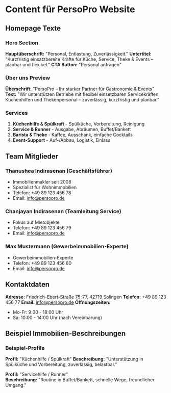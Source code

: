 # Content für PersoPro Website

## Homepage Texte

### Hero Section
**Hauptüberschrift:** "Personal, Entlastung, Zuverlässigkeit."
**Untertitel:** "Kurzfristig einsatzbereite Kräfte für Küche, Service, Theke & Events – planbar und flexibel."
**CTA Button:** "Personal anfragen"

### Über uns Preview
**Überschrift:** "PersoPro – Ihr starker Partner für Gastronomie & Events"
**Text:** "Wir unterstützen Betriebe mit flexibel einsetzbaren Servicekräften, Küchenhilfen und Thekenpersonal – zuverlässig, kurzfristig und planbar."

### Services
1. **Küchenhilfe & Spülkraft** - Spülküche, Vorbereitung, Reinigung
2. **Service & Runner** - Ausgabe, Abräumen, Buffet/Bankett  
3. **Barista & Theke** - Kaffee, Ausschank, einfache Cocktails
4. **Event-Support** - Auf-/Abbau, Logistik, Einlass

## Team Mitglieder

### Thanushea Indirasenan (Geschäftsführer)
- Immobilienmakler seit 2008
- Spezialist für Wohnimmobilien
- Telefon: +49 89 123 456 78
- Email: info@persopro.de

### Chanjayan Indirasenan (Teamleitung Service)
- Fokus auf Mietobjekte
- Telefon: +49 89 123 456 79
- Email: info@persopro.de

### Max Mustermann (Gewerbeimmobilien-Experte)
- Gewerbeimmobilien-Experte  
- Telefon: +49 89 123 456 80
- Email: info@persopro.de

## Kontaktdaten
**Adresse:** Friedrich-Ebert-Straße 75-77, 42719 Solingen
**Telefon:** +49 89 123 456 77
**Email:** info@persopro.de
**Öffnungszeiten:**
- Mo-Fr: 9:00 - 18:00 Uhr
- Sa: 10:00 - 14:00 Uhr (nach Vereinbarung)

## Beispiel Immobilien-Beschreibungen

### Beispiel-Profile
**Profil:** "Küchenhilfe / Spülkraft"
**Beschreibung:** "Unterstützung in Spülküche und Vorbereitung, zuverlässig, belastbar."

**Profil:** "Servicehilfe / Runner"  
**Beschreibung:** "Routine in Buffet/Bankett, schnelle Wege, freundlicher Umgang."